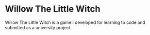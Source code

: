 # Willow The Little Witch
 Willow The Little Witch is a game I developed for learning to code and submitted as a university project.
